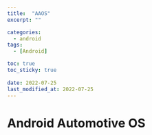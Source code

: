 ```yaml
---
title:  "AAOS"
excerpt: ""

categories:
  - android
tags:
  - [Android]

toc: true
toc_sticky: true
 
date: 2022-07-25
last_modified_at: 2022-07-25
---
```


# Android Automotive OS
